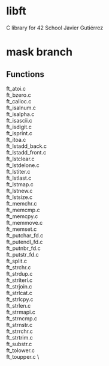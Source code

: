 # libft
C library for 42 School
Javier Gutiérrez

# mask branch

## Functions

ft_atoi.c \
ft_bzero.c \
ft_calloc.c \
ft_isalnum.c \
ft_isalpha.c \
ft_isascii.c \
ft_isdigit.c \
ft_isprint.c \
ft_itoa.c \
ft_lstadd_back.c \
ft_lstadd_front.c \
ft_lstclear.c \
ft_lstdelone.c \
ft_lstiter.c \
ft_lstlast.c \
ft_lstmap.c \
ft_lstnew.c \
ft_lstsize.c \
ft_memchr.c \
ft_memcmp.c \
ft_memcpy.c \
ft_memmove.c \
ft_memset.c \
ft_putchar_fd.c \
ft_putendl_fd.c \
ft_putnbr_fd.c \
ft_putstr_fd.c \
ft_split.c \
ft_strchr.c \
ft_strdup.c \
ft_striteri.c \
ft_strjoin.c \
ft_strlcat.c \
ft_strlcpy.c \
ft_strlen.c \
ft_strmapi.c \
ft_strncmp.c \
ft_strnstr.c \
ft_strrchr.c \
ft_strtrim.c \
ft_substr.c \
ft_tolower.c \
ft_toupper.c \

